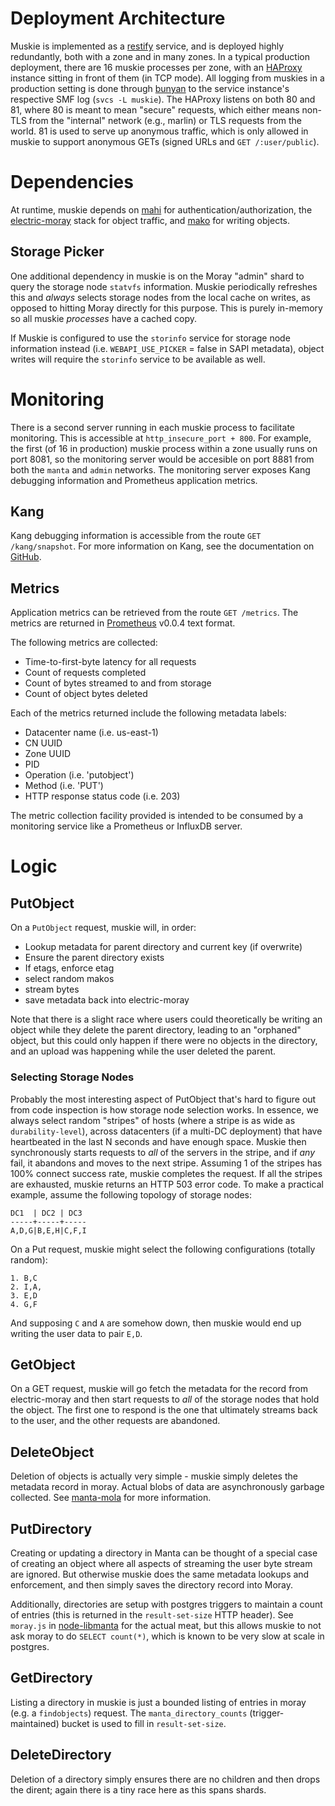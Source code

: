 <!--
    This Source Code Form is subject to the terms of the Mozilla Public
    License, v. 2.0. If a copy of the MPL was not distributed with this
    file, You can obtain one at http://mozilla.org/MPL/2.0/.
-->

<!--
    Copyright 2020 Joyent, Inc.
-->


# Deployment Architecture

Muskie is implemented as a [restify](https://github.com/restify/node-restify)
service, and is deployed highly redundantly, both with a zone and in many
zones.  In a typical production deployment, there are 16 muskie processes
per zone, with an [HAProxy](http://www.haproxy.org/) instance sitting in
front of them (in TCP mode).  All logging from muskies in a production
setting is done through [bunyan](https://github.com/trentm/node-bunyan) to
the service instance's respective SMF log (`svcs -L muskie`).  The HAProxy
listens on both 80 and 81, where 80 is meant to mean "secure" requests, which
either means non-TLS from the "internal" network (e.g., marlin) or TLS requests
from the world.  81 is used to serve up anonymous traffic, which is only
allowed in muskie to support anonymous GETs (signed URLs and `GET
/:user/public`).

# Dependencies

At runtime, muskie depends on [mahi](https://github.com/joyent/mahi) for
authentication/authorization, the
[electric-moray](https://github.com/joyent/electric-moray) stack for
object traffic, and [mako](https://github.com/joyent/mako) for writing objects.

## Storage Picker

One additional dependency in muskie is on the Moray "admin" shard to
query the storage node `statvfs` information.  Muskie
periodically refreshes this and *always* selects storage nodes from the local
cache on writes, as opposed to hitting Moray directly for this purpose.  This is
purely in-memory so all muskie *processes* have a cached copy.

If Muskie is configured to use the `storinfo` service for storage node
information instead (i.e. `WEBAPI_USE_PICKER` = false in SAPI metadata), object
writes will require the `storinfo` service to be available as well.

# Monitoring

There is a second server running in each muskie process to
facilitate monitoring.  This is accessible at `http_insecure_port + 800`.  For
example, the first (of 16 in production) muskie process within a zone usually
runs on port 8081, so the monitoring server would be accesible on port 8881 from
both the `manta` and `admin` networks.  The monitoring server exposes
Kang debugging information and Prometheus application metrics.

## Kang

Kang debugging information is accessible from the route `GET /kang/snapshot`.
For more information on Kang, see the documentation on
[GitHub](https://github.com/davepacheco/kang/blob/master/README.md).

## Metrics

Application metrics can be retrieved from the route `GET /metrics`.  The metrics
are returned in [Prometheus](https://prometheus.io/) v0.0.4 text format.

The following metrics are collected:

- Time-to-first-byte latency for all requests
- Count of requests completed
- Count of bytes streamed to and from storage
- Count of object bytes deleted

Each of the metrics returned include the following metadata labels:

- Datacenter name (i.e. us-east-1)
- CN UUID
- Zone UUID
- PID
- Operation (i.e. 'putobject')
- Method (i.e. 'PUT')
- HTTP response status code (i.e. 203)

The metric collection facility provided is intended to be consumed by a
monitoring service like a Prometheus or InfluxDB server.

# Logic

## PutObject

On a `PutObject` request, muskie will, in order:

- Lookup metadata for parent directory and current key (if overwrite)
- Ensure the parent directory exists
- If etags, enforce etag
- select random makos
- stream bytes
- save metadata back into electric-moray

Note that there is a slight race where users could theoretically be writing an
object while they delete the parent directory, leading to an "orphaned" object,
but this could only happen if there were no objects in the directory, and an
upload was happening while the user deleted the parent.

### Selecting Storage Nodes

Probably the most interesting aspect of PutObject that's hard to figure out from
code inspection is how storage node selection works.  In essence, we always
select random "stripes" of hosts (where a stripe is as wide as
`durability-level`), across datacenters (if a multi-DC deployment) that have
heartbeated in the last N seconds and have enough space.  Muskie then
synchronously starts requests to *all* of the servers in the stripe, and if
*any* fail, it abandons and moves to the next stripe.  Assuming 1 of the stripes
has 100% connect success rate, muskie completes the request. If all the stripes
are exhausted, muskie returns an HTTP 503 error code.  To make a practical
example, assume the following topology of storage nodes:

```
DC1  | DC2 | DC3
-----+-----+-----
A,D,G|B,E,H|C,F,I
```

On a Put request, muskie might select the following configurations (totally
random):

```
1. B,C
2. I,A,
3. E,D
4. G,F
```

And supposing `C` and `A` are somehow down, then muskie would end up writing the
user data to pair `E,D`.

## GetObject

On a GET request, muskie will go fetch the metadata for the record from
electric-moray and then start requests to *all* of the storage nodes that hold
the object.  The first one to respond is the one that ultimately streams back to
the user, and the other requests are abandoned.

## DeleteObject

Deletion of objects is actually very simple - muskie simply deletes the metadata
record in moray.  Actual blobs of data are asynchronously garbage collected.
See [manta-mola](https://github.com/joyent/manta-mola) for more information.

## PutDirectory

Creating or updating a directory in Manta can be thought of a special case of
creating an object where all aspects of streaming the user byte stream are
ignored. But otherwise muskie does the same metadata lookups and enforcement,
and then simply saves the directory record into Moray.

Additionally, directories are setup with postgres triggers to maintain a count
of entries (this is returned in the `result-set-size` HTTP header).  See
`moray.js` in [node-libmanta](https://github.com/joyent/node-libmanta) for the
actual meat, but this allows muskie to not ask moray to do `SELECT count(*)`,
which is known to be very slow at scale in postgres.

## GetDirectory

Listing a directory in muskie is just a bounded listing of entries in moray
(e.g. a `findobjects`) request.  The `manta_directory_counts`
(trigger-maintained) bucket is used to fill in `result-set-size`.

## DeleteDirectory

Deletion of a directory simply ensures there are no children and then drops the
dirent; again there is a tiny race here as this spans shards.
